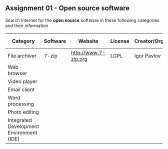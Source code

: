 ## Assignment 01 - Open source software

Search Internet for the **open source** software in these following categories and their information

| **Category** | **Software** | **Website** | **License** | **Creator/Organization** | **Latest release** |
| --- | --- | --- | --- | --- | --- |
| File archiver | 7-zip | http://www.7-zip.org | LGPL | Igor Pavlov | 9.20 (stable) |
| Web browser | | | | | |
| Video player | | | | | |
| Email client | | | | | |
| Word processing | | | | | |
| Photo editing | | | | | |
| Integrated Development Environment (IDE) | | | | | | |
